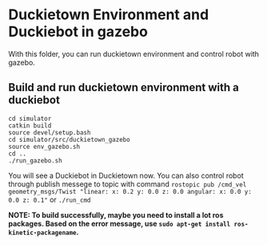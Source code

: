# Duckietown Environment and Duckiebot in gazebo

With this folder, you can run duckietown environment and control robot with gazebo.


## Build and run duckietown environment with a duckiebot

```
cd simulator
catkin build
source devel/setup.bash
cd simulator/src/duckietown_gazebo
source env_gazebo.sh
cd ..
./run_gazebo.sh
```
You will see a Duckiebot in Duckietown now. You can also control robot through publish messege to topic with command ```rostopic pub /cmd_vel geometry_msgs/Twist "linear:
  x: 0.2
  y: 0.0
  z: 0.0
angular:
  x: 0.0
  y: 0.0
  z: 0.1"``` or ```./run_cmd```
  
**NOTE:  To build successfully, maybe you need to install a lot ros packages. Based on the error message, use ```sudo apt-get install ros-kinetic-packagename```.**







